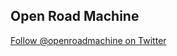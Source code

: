 ## Open Road Machine

[Follow @openroadmachine on Twitter](https://github.com/tbloncar/open_road_machine)
